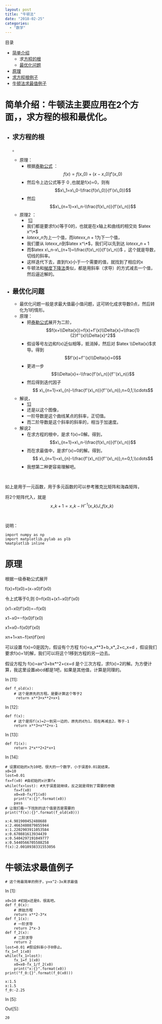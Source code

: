 ```yaml
---
layout: post
title: "牛顿法"
date: "2018-02-25"
categories: 
  - "数学"
---
```


目录

- [简单介绍](#简单介绍)
    - 求[方程的根](#求方程的根)
    - [最优化问题](#最优化问题)
- [原理](#原理)
- [求方程根例子](#求方程根例子)
- [牛顿法求最值例子](#牛顿法求最值例子)

# 简单介绍：牛顿法主要应用在2个方面，，求方程的根和最优化。

- ## 求方程的根
    
    。
    - 原理：
        - 根据[泰勒公式](http://127.0.0.1/?p=954) ：$$f(x)=f(x\_0)+(x-x\_0)f'(x\_0)$$
        - 然后令上边公式等于 0 ,也就是f(x)=0，则有  $$x\_1=x\_0-\\frac{f(x\_0)}{f'(x\_0)}$$
        - 然后 $$x\_{n+1}=x\_n-\\frac{f(x\_n)}{f'(x\_n)}$$
    - 原理2 ：
        -  [![]](http://127.0.0.1/wp-content/uploads/2018/02/1ad5ad6eddc451da7e10e099b6fd5266d11632da.jpg)
        - 我们都是要求f(x)等于0的，也就是在x轴上和曲线的相交处 $latex x^\*$
        - $latex x\_n$为上一个值，而$latex x\_{n+1}$为下一个值，
        - 我们要从 $latex x\_n$到$latex x^\*$，我们可以先到达 $latex x\_{n+1}$
        - 而$latex x\_n-x\_{n+1}=\\frac{f(x\_n)}{f'(x\_n)}$ ，这个就是导数，切线的斜率。
        - 这样迭代下去，直到f(x)小于一个需要的值，就找到了相应的x
        - 牛顿法和[梯度下降法](http://127.0.0.1/?p=824)类似，都是用斜率（求导）的方式减去一个值，然后逼近解的。
- ## 最优化问题
    
    - 最优化问题一般是求最大值最小值问题，这可转化成求导数0点，然后转化为1的情形。
    - 原理：
        - 把[泰勒公式](http://127.0.0.1/?p=954)展开为二阶，$$f(x+\\Delta{x})=f(x)+f'(x)\\Delta{x}+\\frac{1}{2}f''(x)\\Delta{x}^2$$
        - 假设等号左边和f(x)近似相等，抵消掉，然后对 $latex \\Delta{x}$求导。得到 $$f'(x)+f''(x)\\Delta{x}=0$$
        - 更进一步 $$\\Delta{x}=-\\frac{f'(x\_n)}{f''(x\_n)}$$
        - 然后得到迭代因子 $$ x\_{n+1}=x\_{n}-\\frac{f'(x\_n)}{f''(x\_n)},n=0,1,\\cdots$$
    - 解说，
        - [![]](http://127.0.0.1/wp-content/uploads/2018/02/1ad5ad6eddc451da7e10e099b6fd5266d11632da.jpg)
        - 还是以这个图像，
        - 一阶导数是这个曲线某点的斜率，正切值。
        - 而二阶导数是这个斜率的斜率的，相当于加速度。
    - 解说2
        - 在求方程的根中，是求 f(x)=0解。得到，$$x\_{n+1}=x\_n-\\frac{f(x\_n)}{f'(x\_n)}$$
        - 而在求最值中，是求f'(x)=0的解。得到，$$ x\_{n+1}=x\_{n}-\\frac{f'(x\_n)}{f''(x\_n)},n=0,1,\\cdots$$
        - 我想第二种更容易理解吧。

 

如上是用于一元函数，用于多元函数的可以参考雅克比矩阵和海森矩阵，

将2个矩阵代入，就是 $$x\_{k+1}=x\_k-H^{-1}(x\_k)J\_f(x\_k)$$

 

说明：

```
import numpy as np
import matplotlib.pylab as plb
%matplotlib inline

```

# 原理

根据一级泰勒公式展开

f(x)\=f(x0)+(x−x0)f′(x0)

令上式等于0,则 0\=f(x0)+(x1−x0)f′(x0)

(x1−x0)f′(x0)\=−f(x0)

x1−x0\=−f(x0)f′(x0)

x1\=x0−f(x0)f′(x0)

xn+1\=xn−f(xn)f′(xn)

可以设置 f(x)=0是因为，假设有个方程 f(x)=a_x\*\*3+b_x\*_2+c_x+d ，假设我们要求f(x)=1的解，我们可以将这个1移到方程的另一边去。

假设方程为 f(x)=ax^3+bx\*^2+cx+d 是个三次方程，求f(x)=2的解。为方便计算，我这里设置abcd都是1吧，如果是其他值，计算是同理的。

In \[11\]:

```
def f_old(x):
    # 这个是原先的方程。是要计算这个等于2
     return x**3+x**2+x+1

```

In \[12\]:

```
def f(x):
    # 这个是将f(x)=2一到另一边的，原先的d为1，现在再减去2，等于-1
    return x**3+x**2+x-1

```

In \[13\]:

```
def f1(x):
    return 2*x**2+2*x+1

```

In \[14\]:

```
# 设置初始的x为10吧，很大的一个数字，小于误差0.01就结束。
x0=10 
lost=0.01
fx=f(x0) #由初始的x计算fx
while(fx>lost): #大于误差就继续，反之就是得到了需要的参数
    fx=f(x0)
    x0=x0-fx/f1(x0)
    print("x:{}".format(x0))
    pass
# 让我们看一下找到的这个值是否是需要的
print("f(x):{}".format(f_old(x0)))

```

```
x:4.981900452488688
x:2.4663480879855944
x:1.2202903911053584
x:0.670881613934439
x:0.5404297191049777
x:0.5440566705588258
f(x):2.0010938331553056
```

# 牛顿法求最值例子

```
# 这个用最简单的例子，y=x^2-3x来求最值

```

In \[1\]:

```
x0=10 #初始x还是0，很高吧。
def f_0(x):
    # 原始方程
    return x**2-3*x
def f_1(x):
    # 一阶求导
    return 2*x-3
def f_2(x):
    # 二阶求导
    return 2
lost=0.01 #假设斜率小于0停止。
fx_1=f_1(x0)
while(fx_1>lost):
    fx_1=f_1(x0)
    x0=x0-fx_1/f_2(x0)
    print("x:{}".format(x0))
print("f_0:{}".format(f_0(x0)))

```

```
x:1.5
x:1.5
f_0:-2.25

```

In \[5\]:

Out\[5\]:

```
20
```
